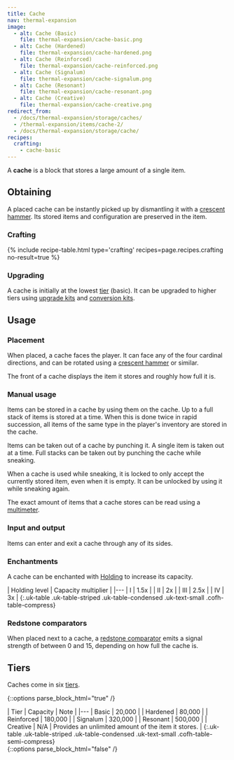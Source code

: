 ```yaml
---
title: Cache
nav: thermal-expansion
image:
  - alt: Cache (Basic)
    file: thermal-expansion/cache-basic.png
  - alt: Cache (Hardened)
    file: thermal-expansion/cache-hardened.png
  - alt: Cache (Reinforced)
    file: thermal-expansion/cache-reinforced.png
  - alt: Cache (Signalum)
    file: thermal-expansion/cache-signalum.png
  - alt: Cache (Resonant)
    file: thermal-expansion/cache-resonant.png
  - alt: Cache (Creative)
    file: thermal-expansion/cache-creative.png
redirect_from:
  - /docs/thermal-expansion/storage/caches/
  - /thermal-expansion/items/cache-2/
  - /docs/thermal-expansion/storage/cache/
recipes:
  crafting:
    - cache-basic
---
```


A **cache** is a block that stores a large amount of a single item.


Obtaining
---------

A placed cache can be instantly picked up by dismantling it with a [crescent
hammer](/docs/crescent-hammer/). Its stored items and configuration are
preserved in the item.

### Crafting
{% include recipe-table.html type='crafting' recipes=page.recipes.crafting no-result=true %}

### Upgrading
A cache is initially at the lowest [tier](#tiers) (basic). It can be upgraded to
higher tiers using [upgrade kits](/docs/upgrade-kits/) and [conversion
kits](/docs/conversion-kits/).


Usage
-----

### Placement
When placed, a cache faces the player. It can face any of the four cardinal
directions, and can be rotated using a [crescent hammer](/docs/crescent-hammer/)
or similar.

The front of a cache displays the item it stores and roughly how full it is.

### Manual usage
Items can be stored in a cache by using them on the cache. Up to a full stack of
items is stored at a time. When this is done twice in rapid succession, all
items of the same type in the player's inventory are stored in the cache.

Items can be taken out of a cache by punching it. A single item is taken out at
a time. Full stacks can be taken out by punching the cache while sneaking.

When a cache is used while sneaking, it is locked to only accept the currently
stored item, even when it is empty. It can be unlocked by using it while
sneaking again.

The exact amount of items that a cache stores can be read using a
[multimeter](/docs/multimeter/).

### Input and output
Items can enter and exit a cache through any of its sides.

### Enchantments
A cache can be enchanted with [Holding](/docs/holding/) to increase its
capacity.

| Holding level | Capacity multiplier |
|---
| I | 1.5x |
| II | 2x |
| III | 2.5x |
| IV | 3x |
{:.uk-table .uk-table-striped .uk-table-condensed .uk-text-small .cofh-table-compress}

### Redstone comparators
When placed next to a cache, a [redstone
comparator](https://minecraft.gamepedia.com/Redstone_Comparator) emits a signal
strength of between 0 and 15, depending on how full the cache is.


Tiers
-----

Caches come in six [tiers](/docs/tiers/).

{::options parse_block_html="true" /}
<div class="uk-overflow-container">
| Tier | Capacity | Note |
|---
| Basic | 20,000 |
| Hardened | 80,000 |
| Reinforced | 180,000 |
| Signalum | 320,000 |
| Resonant | 500,000 |
| Creative | N/A | Provides an unlimited amount of the item it stores. |
{:.uk-table .uk-table-striped .uk-table-condensed .uk-text-small .cofh-table-semi-compress}
</div>
{::options parse_block_html="false" /}
